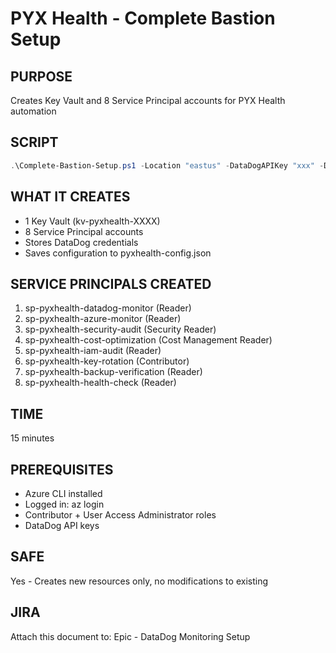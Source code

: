 # PYX Health - Complete Bastion Setup

## PURPOSE
Creates Key Vault and 8 Service Principal accounts for PYX Health automation

## SCRIPT
```powershell
.\Complete-Bastion-Setup.ps1 -Location "eastus" -DataDogAPIKey "xxx" -DataDogAppKey "yyy"
```

## WHAT IT CREATES
- 1 Key Vault (kv-pyxhealth-XXXX)
- 8 Service Principal accounts
- Stores DataDog credentials
- Saves configuration to pyxhealth-config.json

## SERVICE PRINCIPALS CREATED
1. sp-pyxhealth-datadog-monitor (Reader)
2. sp-pyxhealth-azure-monitor (Reader)
3. sp-pyxhealth-security-audit (Security Reader)
4. sp-pyxhealth-cost-optimization (Cost Management Reader)
5. sp-pyxhealth-iam-audit (Reader)
6. sp-pyxhealth-key-rotation (Contributor)
7. sp-pyxhealth-backup-verification (Reader)
8. sp-pyxhealth-health-check (Reader)

## TIME
15 minutes

## PREREQUISITES
- Azure CLI installed
- Logged in: az login
- Contributor + User Access Administrator roles
- DataDog API keys

## SAFE
Yes - Creates new resources only, no modifications to existing

## JIRA
Attach this document to: Epic - DataDog Monitoring Setup

